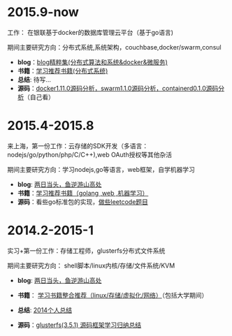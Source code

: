 
# 2015.9-now #
工作： 在银联基于docker的数据库管理云平台（基于go语言)

期间主要研究方向：分布式系统,系统架构，couchbase,docker/swarm,consul

- **blog**：[blog精粹集(分布式算法和系统&docker&微服务)](https://github.com/yucs/yucs-awesome-resource/blob/master/blog%E7%B2%BE%E7%B2%B9%E9%9B%86(%E5%88%86%E5%B8%83%E5%BC%8F%E7%AE%97%E6%B3%95%E5%92%8C%E7%B3%BB%E7%BB%9F%26docker%26%E5%BE%AE%E6%9C%8D%E5%8A%A1).md)
- **书籍**：[学习推荐书籍(分布式系统)](https://github.com/yucs/yucs-awesome-resource/blob/master/%E5%AD%A6%E4%B9%A0%E6%8E%A8%E8%8D%90%E4%B9%A6%E7%B1%8D(%E5%88%86%E5%B8%83%E5%BC%8F%E7%B3%BB%E7%BB%9F).md)
- **总结**: 待写... 
- **源码**：[docker1.11.0源码分析，swarm1.1.0源码分析，containerd0.1.0源码分析](https://github.com/yucs/yucs-awesome-resource/tree/master/code-analyse)（自己看）

# 2015.4-2015.8 #
来上海，第一份工作：云存储的SDK开发（多语言：nodejs/go/python/php/C/C++),web OAuth授权等其他杂活

期间主要研究方向：学习nodejs,go等语言，web框架，自学机器学习

- **blog**: [两日当头，鱼逆游山高处](http://blog.csdn.net/u010129347) 
- **书籍**：[学习推荐书籍（golang ,web ,机器学习）](http://blog.csdn.net/u010129347/article/details/46601571)
- **源码**：看些go标准包的实现，[做些leetcode题目](https://github.com/yucs/leetcode)

# 2014.2-2015-1 #
实习+第一份工作：存储工程师，glusterfs分布式文件系统

期间主要研究方向： shell脚本/linux内核/存储/文件系统/KVM

 - **blog**: [两日当头，鱼逆游山高处](http://blog.csdn.net/u010129347)

- **书籍**： [学习书籍整合推荐（linux/存储/虚拟化/网络）](http://blog.csdn.net/u010129347/article/details/43699973)（包括大学期间）

- **总结**: [2014个人总结](http://blog.csdn.net/u010129347/article/details/43935727)
- **源码**：[glusterfs(3.5.1) 源码框架学习归纳总结](http://blog.csdn.net/u010129347/article/details/43955397)

